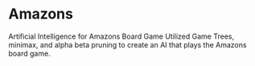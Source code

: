 # Amazons
Artificial Intelligence for Amazons Board Game
Utilized Game Trees, minimax, and alpha beta pruning to create an AI that plays the Amazons board game.
